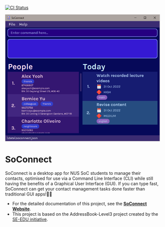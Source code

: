 [![CI Status](https://github.com/AY2223S1-CS2103T-W15-1/tp/workflows/Java%20CI/badge.svg)](https://github.com/AY2223S1-CS2103T-W15-1/tp/actions)

![Ui](docs/images/Ui.png)

# SoConnect
SoConnect is a desktop app for NUS SoC students to manage their contacts, optimised for use via a Command Line Interface (CLI) while still having the benefits of a Graphical User Interface (GUI). If you can type fast, SoConnect can get your contact management tasks done faster than traditional GUI apps!🚀✨

* For the detailed documentation of this project, see the **[SoConnect Website](https://ay2223s1-cs2103t-w15-1.github.io/tp/)**.
* This project is based on the AddressBook-Level3 project created by the [SE-EDU initiative](https://se-education.org).

